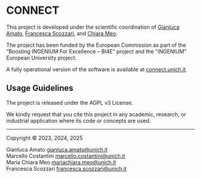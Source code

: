 # CONNECT

This project is developed under the scientific coordination of [Gianluca Amato](https://www.sci.unich.it/~amato/), [Francesca Scozzari](https://www.dec.unich.it/home-scozzari-francesca-172), and [Chiara Meo](https://www.dec.unich.it/home-meo-maria-chiara-151). 

The project has been funded by the European Commission as part of the “Boosting INGENIUM For Excellence – BI4E” project and the "INGENIUM" European University project.

A fully operational version of the software is available at [connect.unich.it](https://connect.unich.it).

## Usage Guidelines

The project is released under the AGPL v3 License.

We kindly request that you cite this project in any academic, research, or industrial application where its code or concepts are used. 

---
Copyright © 2023, 2024, 2025

Gianluca Amato gianluca.amato@unich.it <br>
Marcello Costantini marcello.costantini@unich.it <br>
Maria Chiara Meo mariachiara.meo@unich.it <br>
Francesca Scozzari francesca.scozzari@unich.it
